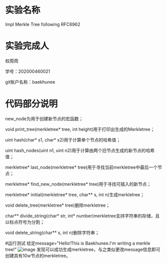 # 实验名称
Impl Merkle Tree following RFC6962

# 实验完成人
权周雨 

学号：202000460021 

git账户名称：baekhunee

# 代码部分说明
new_node为用于创建新节点的宏函数；

void print_tree(merkletree* tree, int height)用于打印出生成的Merkletree；

uint hash(char* s1, char* s2)用于计算单个节点的哈希值；

uint hash_nodes(uint n1, uint n2)用于计算由两个旧节点生成的新节点的哈希值；

merkletree* last_node(merkletree* tree)用于寻找当前merkletree中最后一个节点；

merkletree* find_new_node(merkletree* tree)用于寻找可插入的新节点；

merkletree* initial(merkletree* tree, char** s, int n)生成merkletree；

void delete_tree(merkletree* tree)删除merkletree；

char** divide_string(char* str, int* number)merkletree支持字符串的存储，且以标点符号为分割；

void delete_string(char** s, int n)删除字符串；

#运行测试
给定message="Hello!This is Baekhunee.I'm writing a merkle tree!"
![image](https://user-images.githubusercontent.com/105578152/180704750-71d4623f-0b29-454f-87a2-13eafeda8517.png)
发现可以成功生成merkletree，与之类似更改message信息即可创建具有10w节点的merkletree。

